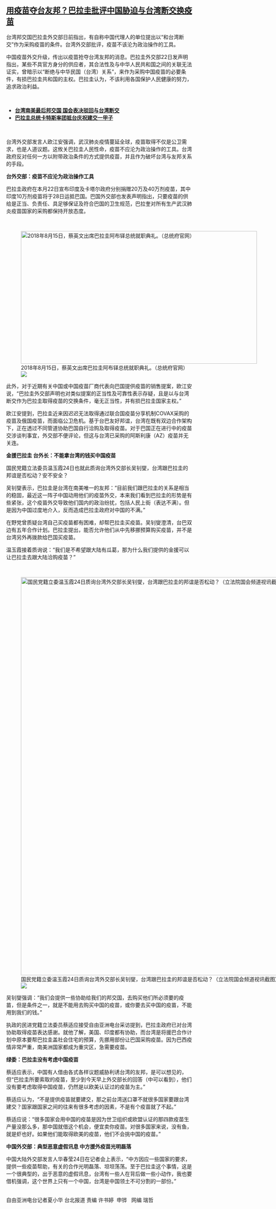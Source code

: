 <!--1616598828000-->
[用疫苗夺台友邦？巴拉圭批评中国胁迫与台湾断交换疫苗](https://www.rfa.org/mandarin/yataibaodao/gangtai/hx2-03242021075014.html)
------

<p>台湾邦交国巴拉圭外交部日前指出，有自称中国代理人的单位提出以“和台湾断交”作为采购疫苗的条件。台湾外交部批评，疫苗不该沦为政治操作的工具。</p><p>中国疫苗外交升级，传出以疫苗抢夺台湾友邦的消息。巴拉圭外交部22日发声明指出，某些不具官方身分的供应者，其合法性及与中华人民共和国之间的关联无法证实，曾暗示以“断绝与中华民国（台湾）关系”，来作为采购中国疫苗的必要条件，有损巴拉圭共和国的主权。巴拉圭认为，不该利用各国保护人民健康的努力，追求政治利益。</p><p><br/></p><ul><li><strong><a href="https://www.rfa.org/mandarin/yataibaodao/gangtai/hcm-05082020081720.html">台湾南美最后邦交国 国会表决驳回与台湾断交</a></strong></li><li><a href="https://www.rfa.org/mandarin/yataibaodao/gangtai/hx-07112017103012.html"><strong>巴拉圭总统卡特斯率团抵台庆祝建交一甲子</strong></a></li></ul><p><br/></p><p>台湾外交部发言人欧江安强调，武汉肺炎疫情蔓延全球，疫苗取得不仅是公卫需求，也是人道议题。这攸关巴拉圭人民性命，疫苗不应沦为政治操作的工具。台湾政府反对任何一方以附带政治条件的方式提供疫苗，并且作为破坏台湾与友邦关系的手段。</p><p><strong>台外交部：疫苗不应沦为政治操作工具</strong></p><p>巴拉圭政府在本月22日宣布印度及卡塔尔政府分别捐赠20万及40万剂疫苗，其中印度10万剂疫苗将于28日运抵巴国。巴国外交部也发表声明指出，只要疫苗的供给是正当、负责任、具足够保证及符合巴国的卫生规范，巴拉奎对所有生产武汉肺炎疫苗国家的采购都保持开放态度。</p><p><br/></p><p><figure class="image-richtext image-inline captioned" style="width:640px;"><img alt="2018年8月15日，蔡英文出席巴拉圭阿布铎总统就职典礼。（总统府官网）" height="360" src="https://www.rfa.org/mandarin/yataibaodao/gangtai/hx2-03242021075014.html/2.jpg/@@images/51ee4d2a-a5b0-4369-bd5c-138bb8c8627f.jpeg" title="2.jpg" width="640"/><figcaption class="image-caption">2018年8月15日，蔡英文出席巴拉圭阿布铎总统就职典礼。（总统府官网）</figcaption><small></small><div id="zoomattribute"><a data-caption="2018年8月15日，蔡英文出席巴拉圭阿布铎总统就职典礼。（总统府官网）" data-fancybox="" href="https://www.rfa.org/mandarin/yataibaodao/gangtai/hx2-03242021075014.html/2.jpg" id="single_image" title="2018年8月15日，蔡英文出席巴拉圭阿布铎总统就职典礼。（总统府官网）"><img src="/++plone++rfa-resources/img/icon-zoom.png"/></a></div></figure></p><p>此外，对于近期有关中国或中国疫苗厂商代表向巴国提供疫苗的销售提案，欧江安说，“巴拉圭外交部声明也对类似提案的正当性及可靠性表示存疑，且是以与台湾断交作为巴拉圭取得疫苗的交换条件，毫无正当性，并有损巴拉圭国家主权。”</p><p>欧江安提到，巴拉圭近来因迟迟无法取得通过联合国疫苗分享机制COVAX采购的疫苗及俄国疫苗，而面临公卫危机。基于台巴友好邦谊，台湾在既有双边合作架构下，正在透过不同管道协助巴国自行洽购及取得疫苗。对于巴国正在进行中的疫苗交涉谈判事宜，外交部不便评论，但这与台湾已采购的阿斯利康（AZ）疫苗并无关连。</p><p><strong>金援巴拉圭 台外长：不能拿台湾的钱买中国疫苗</strong></p><p>国民党籍立法委员温玉霞24日也就此质询台湾外交部长吴钊燮，台湾跟巴拉圭的邦谊是否松动？安不安全？</p><p>吴钊燮表示，巴拉圭是台湾在南美唯一的友邦：“目前我们跟巴拉圭的关系是相当的稳固，最近这一阵子中国动用他们的疫苗外交，本来我们看到巴拉圭的形势是有些紧张，这个疫苗外交导致他们国内的政治纷扰，包括人民上街（表达不满）。但是因为中国过度地介入，反而造成巴拉圭政府对中国的不满。”</p><p>在野党曾质疑台湾自己买疫苗都有困难，却帮巴拉圭买疫苗。吴钊燮澄清，台巴双边有五年合作计划。巴拉圭提出，能否允许他们从中先移挪预算购买疫苗，并不是台湾另外再拨款给巴国买疫苗。</p><p>温玉霞接着质询说：“我们是不希望跟大陆有瓜葛，那为什么我们提供的金援可以让巴拉圭去跟大陆洽购疫苗？”</p><p><br/></p><p><figure class="image-richtext image-inline captioned" style="width:1920px;"><img alt="国民党籍立委温玉霞24日质询台湾外交部长吴钊燮，台湾跟巴拉圭的邦谊是否松动？（立法院国会频道视讯截图）" height="1080" src="https://www.rfa.org/mandarin/yataibaodao/gangtai/hx2-03242021075014.html/3.png/@@images/3722ce48-e571-4aec-8ffc-c14bce8129e8.png" title="3.png" width="1920"/><figcaption class="image-caption">国民党籍立委温玉霞24日质询台湾外交部长吴钊燮，台湾跟巴拉圭的邦谊是否松动？（立法院国会频道视讯截图）</figcaption><small></small><div id="zoomattribute"><a data-caption="国民党籍立委温玉霞24日质询台湾外交部长吴钊燮，台湾跟巴拉圭的邦谊是否松动？（立法院国会频道视讯截图）" data-fancybox="" href="https://www.rfa.org/mandarin/yataibaodao/gangtai/hx2-03242021075014.html/3.png" id="single_image" title="国民党籍立委温玉霞24日质询台湾外交部长吴钊燮，台湾跟巴拉圭的邦谊是否松动？（立法院国会频道视讯截图）"><img src="/++plone++rfa-resources/img/icon-zoom.png"/></a></div></figure></p><p>吴钊燮强调：“我们会提供一些协助给我们的邦交国，去购买他们所必须要的疫苗，但是条件之一，就是不能用去购买中国的疫苗，或你要去买中国的疫苗，不能用到我们的钱。”</p><p>执政的民进党籍立法委员蔡适应接受自由亚洲电台采访提到，巴拉圭政府已对台湾协助取得疫苗表达感谢。就他了解，美国、印度都有协助，而台湾是将援巴合作计划中原本要帮巴拉圭盖社会住宅的预算，先挪用部份让巴国采购疫苗。因为巴西疫情非常严重，南美洲国家都成为重灾区，急需要疫苗。<br/><strong></strong></p><p><strong>绿委：巴拉圭没有考虑中国疫苗</strong></p><p>蔡适应表示，中国有人借由各式各样议题威胁利诱台湾的友邦，是可以想见的，但“巴拉圭所要索取的疫苗，至少到今天早上外交部长的回答（中可以看到），他们没有要考虑取得中国疫苗，仍然是以欧美认证过的疫苗为主。”</p><p>蔡适应认为，“不是提供疫苗就要建交，那之前台湾送口罩不就很多国家要跟台湾建交？国家跟国家之间的往来有很多考虑的因素，不是有个疫苗就了不起。”</p><p>蔡适应说：“很多国家会用中国的疫苗是因为世卫组织或欧盟认证的那四款疫苗生产量没那么多，那中国就借这个机会，便宜卖你疫苗。对很多国家来说，没有鱼，就是虾也好。如果他们能取得欧美的疫苗，他们不会挑中国的疫苗。”</p><p><strong>中国外交部：典型恶意虚假讯息 中方援外疫苗光明磊落</strong></p><p>中国大陆外交部发言人华春莹24日在记者会上表示，“中方因应一些国家的要求，提供一些疫苗帮助，有关的合作光明磊落、坦坦荡荡。至于巴拉圭这个事情，这是一个很典型的，出于恶意的虚假讯息，台湾有一些人在背后做一些小动作，我也要借机强调，这个世界上只有一个中国，台湾是中国领土不可分割的一部份。”</p><p><br/>自由亚洲电台记者夏小华 台北报道 责编 许书婷  申铧   网编 瑞哲</p>
